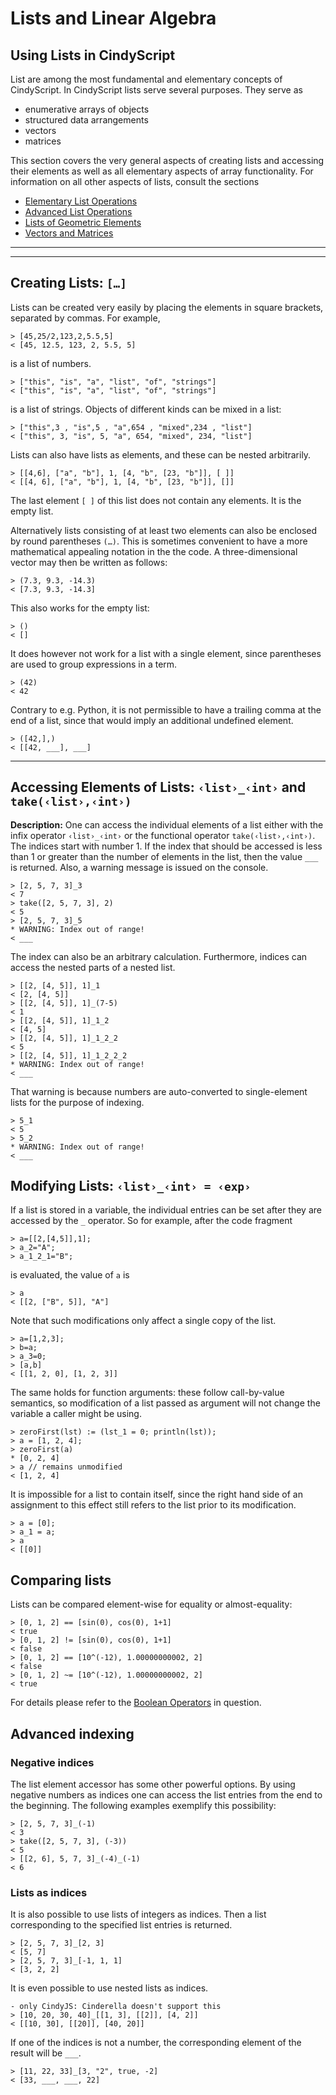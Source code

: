 # Lists and Linear Algebra

##  Using Lists in CindyScript

List are among the most fundamental and elementary concepts of CindyScript.
In CindyScript lists serve several purposes.
They serve as

*  enumerative arrays of objects
*  structured data arrangements
*  vectors
*  matrices

This section covers the very general aspects of creating lists and accessing their elements as well as all elementary aspects of array functionality.
For information on all other aspects of lists, consult the sections

*  [Elementary List Operations](Elementary_List_Operations.md)
*  [Advanced List Operations](Advanced_List_Operations.md)
*  [Lists of Geometric Elements](Lists_of_Geometric_Elements.md)
*  [Vectors and Matrices](Vectors_and_Matrices.md)

------

------

##  Creating Lists: `[…]`

Lists can be created very easily by placing the elements in square brackets, separated by commas.
For example,

    > [45,25/2,123,2,5.5,5]
    < [45, 12.5, 123, 2, 5.5, 5]

is a list of numbers.

    > ["this", "is", "a", "list", "of", "strings"]
    < ["this", "is", "a", "list", "of", "strings"]

is a list of strings.
Objects of different kinds can be mixed in a list:

    > ["this",3 , "is",5 , "a",654 , "mixed",234 , "list"]
    < ["this", 3, "is", 5, "a", 654, "mixed", 234, "list"]

Lists can also have lists as elements, and these can be nested arbitrarily.

    > [[4,6], ["a", "b"], 1, [4, "b", [23, "b"]], [ ]]
    < [[4, 6], ["a", "b"], 1, [4, "b", [23, "b"]], []]

The last element `[ ]` of this list does not contain any elements.
It is the empty list.

Alternatively lists consisting of at least two elements can also be enclosed by round parentheses `(…)`.
This is sometimes convenient to have a more mathematical appealing notation in the the code.
A three-dimensional vector may then be written as follows:

    > (7.3, 9.3, -14.3)
    < [7.3, 9.3, -14.3]

This also works for the empty list:

    > ()
    < []

It does however not work for a list with a single element,
since parentheses are used to group expressions in a term.

    > (42)
    < 42

Contrary to e.g. Python, it is not permissible to have a trailing comma
at the end of a list, since that would imply an additional undefined element.

    > ([42,],)
    < [[42, ___], ___]

------

## Accessing Elements of Lists: `‹list›_‹int›` and `take(‹list›,‹int›)`

**Description:**
One can access the individual elements of a list either with the infix operator `‹list›_‹int›` or the functional operator `take(‹list›,‹int›)`.
The indices start with number 1.
If the index that should be accessed is less than 1 or greater than the number of elements in the list, then the value `___` is returned.
Also, a warning message is issued on the console.

    > [2, 5, 7, 3]_3
    < 7
    > take([2, 5, 7, 3], 2)
    < 5
    > [2, 5, 7, 3]_5
    * WARNING: Index out of range!
    < ___

The index can also be an arbitrary calculation.
Furthermore, indices can access the nested parts of a nested list.

    > [[2, [4, 5]], 1]_1
    < [2, [4, 5]]
    > [[2, [4, 5]], 1]_(7-5)
    < 1
    > [[2, [4, 5]], 1]_1_2
    < [4, 5]
    > [[2, [4, 5]], 1]_1_2_2
    < 5
    > [[2, [4, 5]], 1]_1_2_2_2
    * WARNING: Index out of range!
    < ___

That warning is because numbers are auto-converted to single-element lists
for the purpose of indexing.

    > 5_1
    < 5
    > 5_2
    * WARNING: Index out of range!
    < ___

## Modifying Lists: `‹list›_‹int› = ‹exp›`

If a list is stored in a variable, the individual entries can be set after they are accessed by the `_` operator.
So for example, after the code fragment

    > a=[[2,[4,5]],1];
    > a_2="A";
    > a_1_2_1="B";

is evaluated, the value of `a` is

    > a
    < [[2, ["B", 5]], "A"]

Note that such modifications only affect a single copy of the list.

    > a=[1,2,3];
    > b=a;
    > a_3=0;
    > [a,b]
    < [[1, 2, 0], [1, 2, 3]]

The same holds for function arguments: these follow call-by-value semantics,
so modification of a list passed as argument will not change the variable
a caller might be using.

    > zeroFirst(lst) := (lst_1 = 0; println(lst));
    > a = [1, 2, 4];
    > zeroFirst(a)
    * [0, 2, 4]
    > a // remains unmodified
    < [1, 2, 4]

It is impossible for a list to contain itself, since the right hand side of an assignment to this effect still refers to the list prior to its modification.

    > a = [0];
    > a_1 = a;
    > a
    < [[0]]

## Comparing lists

Lists can be compared element-wise for equality or almost-equality:

    > [0, 1, 2] == [sin(0), cos(0), 1+1]
    < true
    > [0, 1, 2] != [sin(0), cos(0), 1+1]
    < false
    > [0, 1, 2] == [10^(-12), 1.00000000002, 2]
    < false
    > [0, 1, 2] ~= [10^(-12), 1.00000000002, 2]
    < true

For details please refer to the [Boolean Operators](Boolean_Operators.md) in question.

##  Advanced indexing
### Negative indices

The list element accessor has some other powerful options.
By using negative numbers as indices one can access the list entries from the end to the beginning.
The following examples exemplify this possibility:

    > [2, 5, 7, 3]_(-1)
    < 3
    > take([2, 5, 7, 3], (-3))
    < 5
    > [[2, 6], 5, 7, 3]_(-4)_(-1)
    < 6

### Lists as indices

It is also possible to use lists of integers as indices.
Then a list corresponding to the specified list entries is returned.

    > [2, 5, 7, 3]_[2, 3]
    < [5, 7]
    > [2, 5, 7, 3]_[-1, 1, 1]
    < [3, 2, 2]

It is even possible to use nested lists as indices.

    - only CindyJS: Cinderella doesn't support this
    > [10, 20, 30, 40]_[[1, 3], [[2]], [4, 2]]
    < [[10, 30], [[20]], [40, 20]]

If one of the indices is not a number, the corresponding element of the result
will be `___`.

    > [11, 22, 33]_[3, "2", true, -2]
    < [33, ___, ___, 22]

